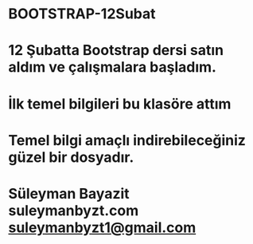 # BOOTSTRAP-12Subat
# 12 Şubatta Bootstrap dersi satın aldım ve çalışmalara başladım.
# İlk temel bilgileri bu klasöre attım
# Temel bilgi amaçlı indirebileceğiniz güzel bir dosyadır.
# Süleyman Bayazit  suleymanbyzt.com suleymanbyzt1@gmail.com
